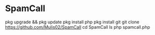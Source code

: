 # SpamCall
pkg upgrade && pkg update
pkg install php
pkg install git
git clone https://github.com/Mulis02/SpamCall
cd SpamCall
ls
php spamcall.php
